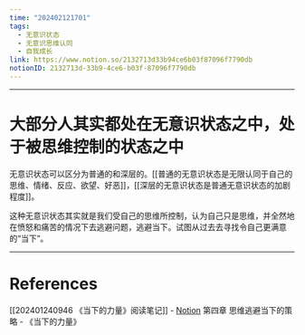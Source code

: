 ```yaml
---
time: "202402121701"
tags:
  - 无意识状态
  - 无意识思维认同
  - 自我成长
link: https://www.notion.so/2132713d33b94ce6b03f87096f7790db
notionID: 2132713d-33b9-4ce6-b03f-87096f7790db
---
```


--- 
# 大部分人其实都处在无意识状态之中，处于被思维控制的状态之中

无意识状态可以区分为普通的和深层的。[[普通的无意识状态是无限认同于自己的思维、情绪、反应、欲望、好恶]]，[[深层的无意识状态是普通无意识状态的加剧程度]]。

这种无意识状态其实就是我们受自己的思维所控制，认为自己只是思维，并全然地在愤怒和痛苦的情况下去逃避问题，逃避当下。试图从过去去寻找令自己更满意的“当下”。

---
# References

[[202401240946 《当下的力量》阅读笔记]] - [Notion](https://www.notion.so/202401240946-b9b8920e8c0a403b8a4a38139825a7df?pvs=4)
第四章 思维逃避当下的策略 - 《当下的力量》